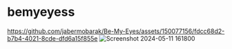 # bemyeyess

https://github.com/jabermobarak/Be-My-Eyes/assets/150077156/fdcc68d2-b7b4-4021-8cde-dfd6a15f855e
![Screenshot 2024-05-11 161800](https://github.com/jabermobarak/Be-My-Eyes/assets/150077156/eb6fc284-ce3c-4d4b-b8c2-c4846c9615ed)


